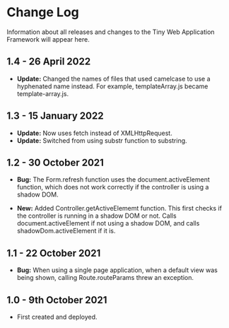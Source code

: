 # Change Log

Information about all releases and changes to the Tiny Web Application Framework will appear here.

## __1.4__ - 26 April 2022

- **Update:** Changed the names of files that used camelcase to use a hyphenated name instead. For example, templateArray.js
became template-array.js.

## __1.3__ - 15 January 2022

- **Update:** Now uses fetch instead of XMLHttpRequest.
- **Update:** Switched from using substr function to substring.

## __1.2__ - 30 October 2021

- **Bug:** The Form.refresh function uses the document.activeElement function, which does not work correctly if the controller
is using a shadow DOM.

- **New:** Added Controller.getActiveElememt function. This first checks if the controller is running in a shadow DOM or not. Calls document.activeElement if not using a shadow DOM, and calls shadowDom.activeElement if it is.

## __1.1__ - 22 October 2021

- **Bug:** When using a single page application, when a default view was being shown, calling Route.routeParams threw an exception.

## __1.0__ - 9th October 2021

- First created and deployed.
